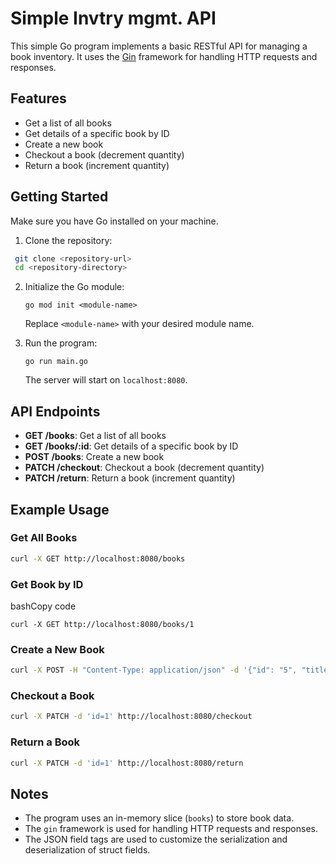 # Simple Invtry mgmt. API

This simple Go program implements a basic RESTful API for managing a book inventory. It uses the [Gin](https://github.com/gin-gonic/gin) framework for handling HTTP requests and responses.

## Features

- Get a list of all books
- Get details of a specific book by ID
- Create a new book
- Checkout a book (decrement quantity)
- Return a book (increment quantity)

## Getting Started

Make sure you have Go installed on your machine.

1.  Clone the repository:

```bash
 git clone <repository-url>
 cd <repository-directory>
```

2.  Initialize the Go module:

    `go mod init <module-name>`

    Replace `<module-name>` with your desired module name.

3.  Run the program:

    `go run main.go`

    The server will start on `localhost:8080`.

## API Endpoints

- **GET /books**: Get a list of all books
- **GET /books/:id**: Get details of a specific book by ID
- **POST /books**: Create a new book
- **PATCH /checkout**: Checkout a book (decrement quantity)
- **PATCH /return**: Return a book (increment quantity)

## Example Usage

### Get All Books

```bash
curl -X GET http://localhost:8080/books
```

### Get Book by ID

bashCopy code

`curl -X GET http://localhost:8080/books/1`

### Create a New Book

```bash
curl -X POST -H "Content-Type: application/json" -d '{"id": "5", "title": "New Book", "author": "Author Name", "quantity": 10}' http://localhost:8080/books
```

### Checkout a Book

```bash
curl -X PATCH -d 'id=1' http://localhost:8080/checkout
```

### Return a Book

```bash
curl -X PATCH -d 'id=1' http://localhost:8080/return
```

## Notes

- The program uses an in-memory slice (`books`) to store book data.
- The `gin` framework is used for handling HTTP requests and responses.
- The JSON field tags are used to customize the serialization and deserialization of struct fields.
